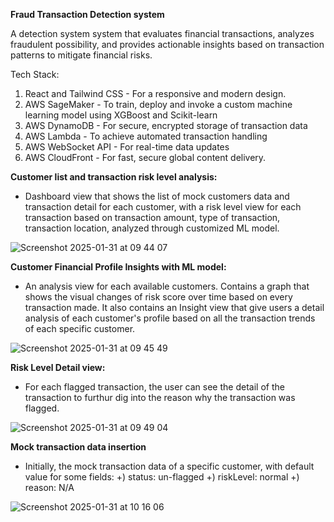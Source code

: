 **Fraud Transaction Detection system**

A detection system system that evaluates financial transactions, analyzes fraudulent possibility, and provides actionable insights based on transaction patterns to mitigate financial risks.

Tech Stack:
1. React and Tailwind CSS - For a responsive and modern design.
2. AWS SageMaker - To train, deploy and invoke a custom machine learning model using XGBoost and Scikit-learn
3. AWS DynamoDB - For secure, encrypted storage of transaction data
4. AWS Lambda - To achieve automated transaction handling
5. AWS WebSocket API - For real-time data updates
6. AWS CloudFront - For fast, secure global content delivery.


**Customer list and transaction risk level analysis:**
- Dashboard view that shows the list of mock customers data and transaction detail for each customer, with a risk level view for each transaction based on transaction amount, type of transaction, transaction location, analyzed through customized ML model.

![Screenshot 2025-01-31 at 09 44 07](https://github.com/user-attachments/assets/f8c5c7cc-75bd-4a75-b9c6-6ea80f1139bb)


**Customer Financial Profile Insights with ML model:**
- An analysis view for each available customers. Contains a graph that shows the visual changes of risk score over time based on every transaction made. It also contains an Insight view that give users a detail analysis of each customer's profile based on all the transaction trends of each specific customer.

![Screenshot 2025-01-31 at 09 45 49](https://github.com/user-attachments/assets/bc22f7a2-2c4e-49ad-aa7b-0c7b23ec0e4f)


**Risk Level Detail view:**
- For each flagged transaction, the user can see the detail of the transaction to furthur dig into the reason why the transaction was flagged. 

![Screenshot 2025-01-31 at 09 49 04](https://github.com/user-attachments/assets/1746b50e-4c7a-45b6-ada0-bbf274230bae)


**Mock transaction data insertion**
- Initially, the mock transaction data of a specific customer, with default value for some fields:
+) status: un-flagged
+) riskLevel: normal
+) reason: N/A 

![Screenshot 2025-01-31 at 10 16 06](https://github.com/user-attachments/assets/20b608a7-e815-4c14-a628-1ebd699d421a)
